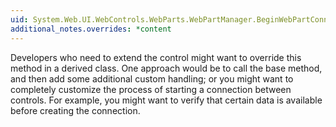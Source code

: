 ```yaml
---
uid: System.Web.UI.WebControls.WebParts.WebPartManager.BeginWebPartConnecting(System.Web.UI.WebControls.WebParts.WebPart)
additional_notes.overrides: *content
---
```


<p>Developers who need to extend the <xref href="System.Web.UI.WebControls.WebParts.WebPartManager"></xref> control might want to override this method in a derived class. One approach would be to call the base method, and then add some additional custom handling; or you might want to completely customize the process of starting a connection between controls. For example, you might want to verify that certain data is available before creating the connection.</p>


